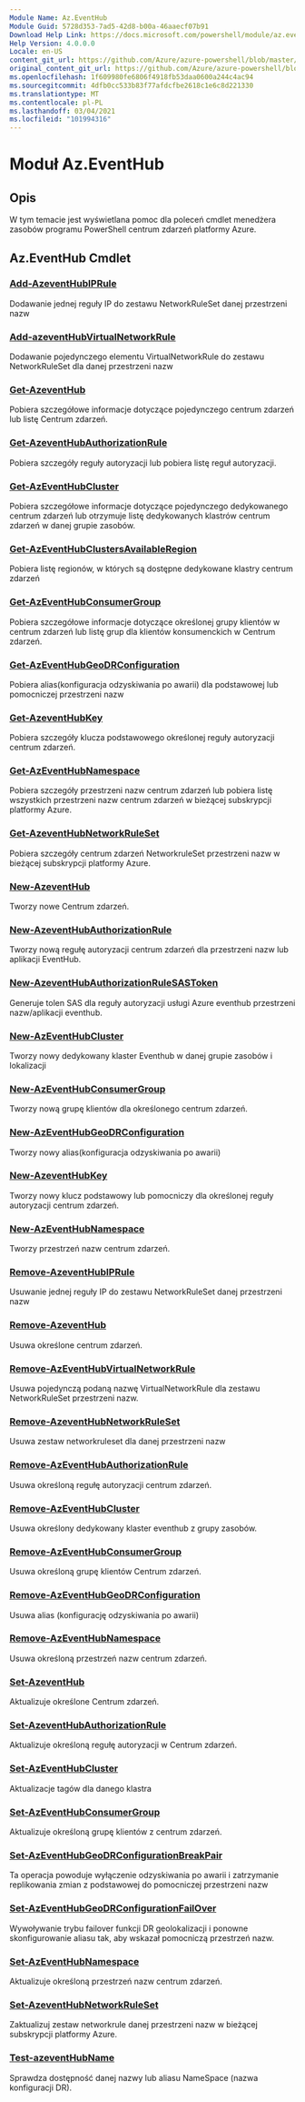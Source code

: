 ```yaml
---
Module Name: Az.EventHub
Module Guid: 5728d353-7ad5-42d8-b00a-46aaecf07b91
Download Help Link: https://docs.microsoft.com/powershell/module/az.eventhub
Help Version: 4.0.0.0
Locale: en-US
content_git_url: https://github.com/Azure/azure-powershell/blob/master/src/EventHub/EventHub/help/Az.EventHub.md
original_content_git_url: https://github.com/Azure/azure-powershell/blob/master/src/EventHub/EventHub/help/Az.EventHub.md
ms.openlocfilehash: 1f609980fe6806f4918fb53daa0600a244c4ac94
ms.sourcegitcommit: 4dfb0cc533b83f77afdcfbe2618c1e6c8d221330
ms.translationtype: MT
ms.contentlocale: pl-PL
ms.lasthandoff: 03/04/2021
ms.locfileid: "101994316"
---
```

# Moduł Az.EventHub
## Opis
W tym temacie jest wyświetlana pomoc dla poleceń cmdlet menedżera zasobów programu PowerShell centrum zdarzeń platformy Azure.

## Az.EventHub Cmdlet
### [Add-AzeventHubIPRule](Add-AzEventHubIPRule.md)
Dodawanie jednej reguły IP do zestawu NetworkRuleSet danej przestrzeni nazw

### [Add-azeventHubVirtualNetworkRule](Add-AzEventHubVirtualNetworkRule.md)
Dodawanie pojedynczego elementu VirtualNetworkRule do zestawu NetworkRuleSet dla danej przestrzeni nazw

### [Get-AzeventHub](Get-AzEventHub.md)
Pobiera szczegółowe informacje dotyczące pojedynczego centrum zdarzeń lub listę Centrum zdarzeń.

### [Get-AzeventHubAuthorizationRule](Get-AzEventHubAuthorizationRule.md)
Pobiera szczegóły reguły autoryzacji lub pobiera listę reguł autoryzacji.

### [Get-AzEventHubCluster](Get-AzEventHubCluster.md)
Pobiera szczegółowe informacje dotyczące pojedynczego dedykowanego centrum zdarzeń lub otrzymuje listę dedykowanych klastrów centrum zdarzeń w danej grupie zasobów.

### [Get-AzEventHubClustersAvailableRegion](Get-AzEventHubClustersAvailableRegion.md)
Pobiera listę regionów, w których są dostępne dedykowane klastry centrum zdarzeń

### [Get-AzEventHubConsumerGroup](Get-AzEventHubConsumerGroup.md)
Pobiera szczegółowe informacje dotyczące określonej grupy klientów w centrum zdarzeń lub listę grup dla klientów konsumenckich w Centrum zdarzeń.

### [Get-AzEventHubGeoDRConfiguration](Get-AzEventHubGeoDRConfiguration.md)
Pobiera alias(konfiguracja odzyskiwania po awarii) dla podstawowej lub pomocniczej przestrzeni nazw

### [Get-AzeventHubKey](Get-AzEventHubKey.md)
Pobiera szczegóły klucza podstawowego określonej reguły autoryzacji centrum zdarzeń.

### [Get-AzEventHubNamespace](Get-AzEventHubNamespace.md)
Pobiera szczegóły przestrzeni nazw centrum zdarzeń lub pobiera listę wszystkich przestrzeni nazw centrum zdarzeń w bieżącej subskrypcji platformy Azure.

### [Get-AzeventHubNetworkRuleSet](Get-AzEventHubNetworkRuleSet.md)
Pobiera szczegóły centrum zdarzeń NetworkruleSet przestrzeni nazw w bieżącej subskrypcji platformy Azure.

### [New-AzeventHub](New-AzEventHub.md)
Tworzy nowe Centrum zdarzeń.

### [New-AzeventHubAuthorizationRule](New-AzEventHubAuthorizationRule.md)
Tworzy nową regułę autoryzacji centrum zdarzeń dla przestrzeni nazw lub aplikacji EventHub.

### [New-AzeventHubAuthorizationRuleSASToken](New-AzEventHubAuthorizationRuleSASToken.md)
Generuje tolen SAS dla reguły autoryzacji usługi Azure eventhub przestrzeni nazw/aplikacji eventhub.

### [New-AzEventHubCluster](New-AzEventHubCluster.md)
Tworzy nowy dedykowany klaster Eventhub w danej grupie zasobów i lokalizacji

### [New-AzEventHubConsumerGroup](New-AzEventHubConsumerGroup.md)
Tworzy nową grupę klientów dla określonego centrum zdarzeń.

### [New-AzEventHubGeoDRConfiguration](New-AzEventHubGeoDRConfiguration.md)
Tworzy nowy alias(konfiguracja odzyskiwania po awarii)

### [New-AzeventHubKey](New-AzEventHubKey.md)
Tworzy nowy klucz podstawowy lub pomocniczy dla określonej reguły autoryzacji centrum zdarzeń.

### [New-AzEventHubNamespace](New-AzEventHubNamespace.md)
Tworzy przestrzeń nazw centrum zdarzeń.

### [Remove-AzeventHubIPRule](Remove-AzEventHubIPRule.md)
Usuwanie jednej reguły IP do zestawu NetworkRuleSet danej przestrzeni nazw

### [Remove-AzeventHub](Remove-AzEventHub.md)
Usuwa określone centrum zdarzeń.

### [Remove-AzEventHubVirtualNetworkRule](Remove-AzEventHubVirtualNetworkRule.md)
Usuwa pojedynczą podaną nazwę VirtualNetworkRule dla zestawu NetworkRuleSet przestrzeni nazw.

### [Remove-AzeventHubNetworkRuleSet](Remove-AzEventHubNetworkRuleSet.md)
Usuwa zestaw networkruleset dla danej przestrzeni nazw

### [Remove-AzEventHubAuthorizationRule](Remove-AzEventHubAuthorizationRule.md)
Usuwa określoną regułę autoryzacji centrum zdarzeń.

### [Remove-AzEventHubCluster](Remove-AzEventHubCluster.md)
Usuwa określony dedykowany klaster eventhub z grupy zasobów.

### [Remove-AzEventHubConsumerGroup](Remove-AzEventHubConsumerGroup.md)
Usuwa określoną grupę klientów Centrum zdarzeń.

### [Remove-AzEventHubGeoDRConfiguration](Remove-AzEventHubGeoDRConfiguration.md)
Usuwa alias (konfigurację odzyskiwania po awarii)

### [Remove-AzEventHubNamespace](Remove-AzEventHubNamespace.md)
Usuwa określoną przestrzeń nazw centrum zdarzeń.

### [Set-AzeventHub](Set-AzEventHub.md)
Aktualizuje określone Centrum zdarzeń.

### [Set-AzeventHubAuthorizationRule](Set-AzEventHubAuthorizationRule.md)
Aktualizuje określoną regułę autoryzacji w Centrum zdarzeń.

### [Set-AzEventHubCluster](Set-AzEventHubCluster.md)
Aktualizacje tagów dla danego klastra

### [Set-AzEventHubConsumerGroup](Set-AzEventHubConsumerGroup.md)
Aktualizuje określoną grupę klientów z centrum zdarzeń.

### [Set-AzEventHubGeoDRConfigurationBreakPair](Set-AzEventHubGeoDRConfigurationBreakPair.md)
Ta operacja powoduje wyłączenie odzyskiwania po awarii i zatrzymanie replikowania zmian z podstawowej do pomocniczej przestrzeni nazw

### [Set-AzEventHubGeoDRConfigurationFailOver](Set-AzEventHubGeoDRConfigurationFailOver.md)
Wywoływanie trybu failover funkcji DR geolokalizacji i ponowne skonfigurowanie aliasu tak, aby wskazał pomocniczą przestrzeń nazw.

### [Set-AzEventHubNamespace](Set-AzEventHubNamespace.md)
Aktualizuje określoną przestrzeń nazw centrum zdarzeń.

### [Set-AzeventHubNetworkRuleSet](Set-AzEventHubNetworkRuleSet.md)
Zaktualizuj zestaw networkrule danej przestrzeni nazw w bieżącej subskrypcji platformy Azure.

### [Test-azeventHubName](Test-AzEventHubName.md)
Sprawdza dostępność danej nazwy lub aliasu NameSpace (nazwa konfiguracji DR).

